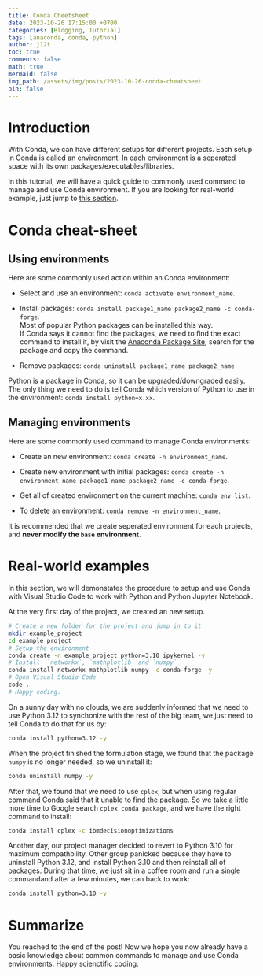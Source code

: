 ```yaml
---
title: Conda Cheetsheet
date: 2023-10-26 17:15:00 +0700
categories: [Blogging, Tutorial]
tags: [anaconda, conda, python]
author: j12t
toc: true
comments: false
math: true
mermaid: false
img_path: /assets/img/posts/2023-10-26-conda-cheatsheet
pin: false
---
```


# Introduction

With Conda, we can have different setups for different projects. Each setup in Conda is called an environment. In each environment is a seperated space with its own packages/executables/libraries.

In this tutorial, we will have a quick guide to commonly used command to manage and use Conda environment. If you are looking for real-world example, just jump to [this section](#real-world-examples).

# Conda cheat-sheet

## Using environments

Here are some commonly used action within an Conda environment:

- Select and use an environment: `conda activate environment_name`.

- Install packages: `conda install package1_name package2_name -c conda-forge`.
<br>Most of popular Python packages can be installed this way.
<br>If Conda says it cannot find the packages, we need to find the exact command to install it, by visit the [Anaconda Package Site](https://anaconda.org/anaconda/repo), search for the package and copy the command.

- Remove packages: `conda uninstall package1_name package2_name`

Python is a package in Conda, so it can be upgraded/downgraded easily. The only thing we need to do is tell Conda which version of Python to use in the environment: `conda install python=x.xx`.

## Managing environments

Here are some commonly used command to manage Conda environments:

- Create an new environment: `conda create -n environment_name`.

- Create new environment with initial packages: `conda create -n environment_name package1_name package2_name -c conda-forge`.

- Get all of created environment on the current machine: `conda env list`.

- To delete an environment: `conda remove -n environment_name`.

It is recommended that we create seperated environment for each projects, and **never modify the `base` environment**.

# Real-world examples

In this section, we will demonstates the procedure to setup and use Conda with Visual Studio Code to work with Python and Python Jupyter Notebook.

At the very first day of the project, we created an new setup.

```bash
# Create a new folder for the project and jump in to it 
mkdir example_project
cd example_project
# Setup the environment
conda create -n example_project python=3.10 ipykernel -y
# Install  `networkx`, `mathplotlib` and `numpy`
conda install networkx mathplotlib numpy -c conda-forge -y
# Open Visual Studio Code
code .
# Happy coding.
```

On a sunny day with no clouds, we are suddenly informed that we need to use Python 3.12 to synchonize with the rest of the big team, we just need to tell Conda to do that for us by:
```bash
conda install python=3.12 -y
```

When the project finished the formulation stage, we found that the package `numpy` is no longer needed, so we uninstall it:
```bash
conda uninstall numpy -y
```

After that, we found that we need to use `cplex`, but when using regular command Conda said that it unable to find the package. So we take a little more time to Google search `cplex conda package`, and we have the right command to install:
```bash
conda install cplex -c ibmdecisionoptimizations
```

Another day, our project manager decided to revert to Python 3.10 for maximum compathbility. Other group panicked because they have to uninstall Python 3.12, and install Python 3.10 and then reinstall all of packages. During that time, we just sit in a coffee room and run a single commandand after a few minutes, we can back to work:
```bash
conda install python=3.10 -y
```

# Summarize

You reached to the end of the post! Now we hope you now already have a basic knowledge about common commands to manage and use Conda environments. Happy scienctific coding.

